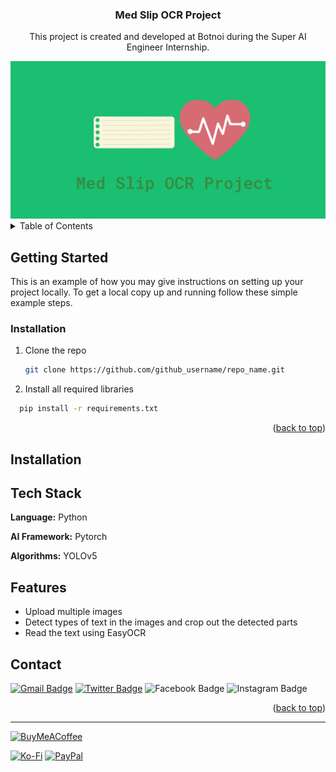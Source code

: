 
<div align="center">

<h3 align="center">Med Slip OCR Project</h3>
<p>This project is created and developed at Botnoi during the Super AI Engineer Internship.
</p>
    <img src="logo.png" alt="Logo" >
</div>

<!-- TABLE OF CONTENTS -->
<details>
  <summary>Table of Contents</summary>
  <ol>
    <li>
      <a href="#about-the-project">About The Project</a>
      <ul>
        <li><a href="#built-with">Built With</a></li>
      </ul>
    </li>
    <li>
      <a href="#getting-started">Getting Started</a>
      <ul>
        <li><a href="#installation">Installation</a></li>
      </ul>
    </li>
    <li><a href="#usage">Usage</a></li>
    <li><a href="#roadmap">Roadmap</a></li>
    <li><a href="#contact">Contact</a></li>

  </ol>
</details>

<!-- GETTING STARTED -->
## Getting Started

This is an example of how you may give instructions on setting up your project locally.
To get a local copy up and running follow these simple example steps.


### Installation

1. Clone the repo
   ```sh
   git clone https://github.com/github_username/repo_name.git
   ```
2. Install all required libraries
```bash
  pip install -r requirements.txt
```

<p align="right">(<a href="#readme-top">back to top</a>)</p>



## Installation

    
## Tech Stack

**Language:** Python

**AI Framework:** Pytorch

**Algorithms:** YOLOv5


## Features

- Upload multiple images
- Detect types of text in the images and crop out the detected parts
- Read the text using EasyOCR


<!-- CONTACT -->
## Contact

[![Gmail Badge](https://img.shields.io/badge/Gmail-EA4335?logo=gmail&logoColor=fff&style=plastic)](pangineering@gmail.com)
[![Twitter Badge](https://img.shields.io/badge/Twitter-1DA1F2?logo=twitter&logoColor=fff&style=plastic)](https://twitter.com/pangineering)
![Facebook Badge](https://img.shields.io/badge/Facebook-1877F2?logo=facebook&logoColor=fff&style=plastic)
![Instagram Badge](https://img.shields.io/badge/Instagram-E4405F?logo=instagram&logoColor=fff&style=plastic)

<p align="right">(<a href="#readme-top">back to top</a>)</p>

---
 [![BuyMeACoffee](https://img.shields.io/badge/Buy%20Me%20a%20Coffee-ffdd00?style=for-the-badge&logo=buy-me-a-coffee&logoColor=black)](https://buymeacoffee.com/pangineering)  

 [![Ko-Fi](https://img.shields.io/badge/Ko--fi-F16061?style=for-the-badge&logo=ko-fi&logoColor=white)](https://ko-fi.com/pangineering)
    <!-- Proudly created with GPRM ( https://gprm.itsvg.in ) -->
  [![PayPal](https://img.shields.io/badge/PayPal-00457C?style=for-the-badge&logo=paypal&logoColor=white)](PayPal.Me/pangineering6415)
